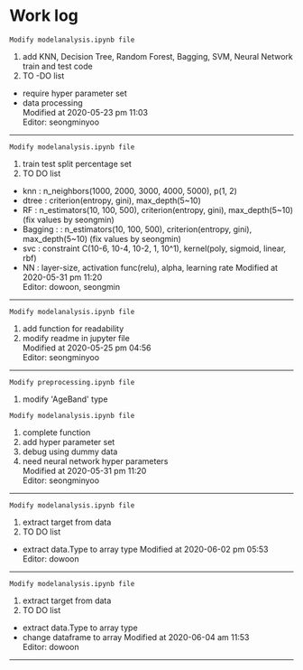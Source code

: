 # Work log
`Modify modelanalysis.ipynb file`
1. add KNN, Decision Tree, Random Forest, Bagging, SVM, Neural Network train and test code   
2. TO -DO list   
+ require hyper parameter set   
+ data processing   
Modified at 2020-05-23 pm 11:03   
Editor: seongminyoo   
***
`Modify modelanalysis.ipynb file`
1. train test split percentage set
2. TO DO list
+ knn   : n_neighbors(1000, 2000, 3000, 4000, 5000), p(1, 2)
+ dtree : criterion(entropy, gini), max_depth(5~10)
+ RF    : n_estimators(10, 100, 500), criterion(entropy, gini), max_depth(5~10) (fix values by seongmin)
+ Bagging : : n_estimators(10, 100, 500), criterion(entropy, gini), max_depth(5~10) (fix values by seongmin)
+ svc   : constraint C(10-6, 10-4, 10-2, 1, 10^1), kernel(poly, sigmoid, linear, rbf)
+ NN    : layer-size, activation func(relu), alpha, learning rate 
Modified at 2020-05-31 pm 11:20   
Editor: dowoon, seongmin
***
`Modify modelanalysis.ipynb file`
1. add function for readability   
2. modify readme in jupyter file   
Modified at 2020-05-25 pm 04:56      
Editor: seongminyoo   
***
`Modify preprocessing.ipynb file`
1. modify 'AgeBand' type

`Modify modelanalysis.ipynb file`
1. complete function 
2. add hyper parameter set   
3. debug using dummy data
4. need neural network hyper parameters   
Modified at 2020-05-31 pm 11:20        
Editor: seongminyoo
***
`Modify modelanalysis.ipynb file`
1. extract target from data
2. TO DO list
+ extract data.Type to array type
Modified at 2020-06-02 pm 05:53   
Editor: dowoon
***
`Modify modelanalysis.ipynb file`
1. extract target from data
2. TO DO list
+ extract data.Type to array type
+ change dataframe to array 
Modified at 2020-06-04 am 11:53   
Editor: dowoon
***
